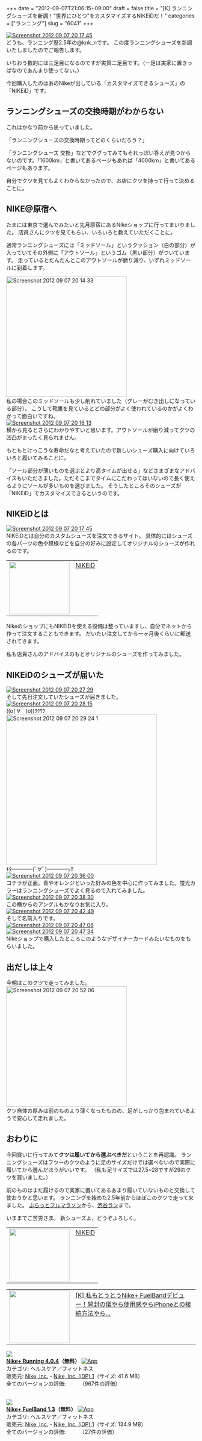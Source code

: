 +++
date = "2012-09-07T21:06:15+09:00"
draft = false
title = "[K] ランニングシューズを新調！\"世界にひとつ\"をカスタマイズするNIKEiDだ！"
categories = ["ランニング"]
slug = "6041"
+++

<div class="center"><a href="https://knk-n.com/images/2012/09/screenshot_2012-09-07_20.17.45.jpg"><img src="https://knk-n.com/images/2012/09/screenshot_2012-09-07_20.17.45.jpg" alt="Screenshot 2012 09 07 20 17 45" title="screenshot_2012-09-07_20.17.45.jpg" border="0" width="" height="" /></a></div>
どうも、ランニング歴2.5年の@knk_nです。
この度ランニングシューズを新調いたしましたのでご報告します。

いちおう数的には三足目になるのですが実質二足目です。（一足は実家に置きっぱなのであんまり使ってない。）

今回購入したのはあのNikeが出している「カスタマイズできるシューズ」の「NIKEiD」です。<!--more--><h2>ランニングシューズの交換時期がわからない</h2>
これはかなり前から思っていました。

「ランニングシューズの交換時期ってどのくらいだろう？」

「ランニングシューズ 交換」などでググってみてもそれっぽい答えが見つからないのです。「1600km」と書いてあるページもあれば「4000km」と書いてあるページもあります。

自分でクツを見てもよくわからなかったので、お店にクツを持って行って決めることに。

<h2>NIKE@原宿へ</h2>
たまには東京で選んでみたいと先月原宿にあるNikeショップに行ってまいりました。
店員さんにクツを見てもらい、いろいろと教えていただくことに。

通常ランニングシューズには「ミッドソール」というクッション（白の部分）が入っていてその外側に「アウトソール」というゴム（黒い部分）がついています。
走っているとだんだんとこのアウトソールが磨り減り、いずれミッドソールに到着します。

<div class="center"><a href="https://knk-n.com/images/2012/09/screenshot_2012-09-07_20.14.33.jpg"><img src="https://knk-n.com/images/2012/09/screenshot_2012-09-07_20.14.33.jpg" alt="Screenshot 2012 09 07 20 14 33" title="screenshot_2012-09-07_20.14.33.jpg" border="0" width="320" height="auto" /></a></div>
私の場合このミッドソールも少し削れていました（グレーがむき出しになっている部分）。
こうして靴裏を見ているとどの部分がよく使われているのかがよくわかって面白いですね。

<div class="center"><a href="https://knk-n.com/images/2012/09/screenshot_2012-09-07_20.16.13.jpg"><img src="https://knk-n.com/images/2012/09/screenshot_2012-09-07_20.16.13.jpg" alt="Screenshot 2012 09 07 20 16 13" title="screenshot_2012-09-07_20.16.13.jpg" border="0" width="" height="" /></a></div>
横から見るとさらにわかりやすいと思います。アウトソールが磨り減ってクツの凹凸がまったく見られません。

もともとけっこうな寿命だなと考えていたので新しいシューズ購入に向けていろいろと履いてみることに。

「ソール部分が薄いものを選ぶとより高タイムが出せる」などさまざまなアドバイスもいただきました。ただそこまでタイムにこだわってはいないので長く使えるようにソールが多いものを選びました。
そうしたところそのシューズが「NIKEiD」でカスタマイズできるというのです。

<h2>NIKEiDとは</h2>
<div class="center"><a href="https://knk-n.com/images/2012/09/screenshot_2012-09-07_20.17.45.jpg"><img src="https://knk-n.com/images/2012/09/screenshot_2012-09-07_20.17.45.jpg" alt="Screenshot 2012 09 07 20 17 45" title="screenshot_2012-09-07_20.17.45.jpg" border="0" width="" height="" /></a></div>
NIKEiDとは自分のカスタムシューズを注文できるサイト。
具体的にはシューズの各パーツの色や模様などを自分の好みに設定してオリジナルのシューズが作れるのです。

<table width="100%"><td valign="top" width="160"><a href="http://nikeid.nike.com/nikeidv2/current_release/main_v2.jsp?channel=JP_NIKEID&region=JAPAN&country=jp&language=ja&location=home" target="_blank"><img border="0" src="http://capture.heartrails.com/160x140/border?http://nikeid.nike.com/nikeidv2/current_release/main_v2.jsp?channel=JP_NIKEID&region=JAPAN&country=jp&language=ja&location=home" alt="" width="160" height="140" /></a></td><td valign="top"><a  href="http://nikeid.nike.com/nikeidv2/current_release/main_v2.jsp?channel=JP_NIKEID&region=JAPAN&country=jp&language=ja&location=home" target="_blank">NIKEiD</a><script type="text/javascript">var url = "http://nikeid.nike.com/nikeidv2/current_release/main_v2.jsp?channel=JP_NIKEID&region=JAPAN&country=jp&language=ja&location=home";</script><script src="http://api.b.st-hatena.com/entry.count?url=http://nikeid.nike.com/nikeidv2/current_release/main_v2.jsp?channel=JP_NIKEID&region=JAPAN&country=jp&language=ja&location=home&callback=hatebTxt"></script>
</td>
</table>

NikeのショップにもNIKEiDを使える設備は整っていますし、自分でネットから作って注文することもできます。
だいたい注文してから一ヶ月後くらいに郵送されてきます。

私も店員さんのアドバイスのもとオリジナルのシューズを作ってみました。

<h2>NIKEiDのシューズが届いた</h2>
<div class="center"><a href="https://knk-n.com/images/2012/09/screenshot_2012-09-07_20.27.29.jpg"><img src="https://knk-n.com/images/2012/09/screenshot_2012-09-07_20.27.29.jpg" alt="Screenshot 2012 09 07 20 27 29" title="screenshot_2012-09-07_20.27.29.jpg" border="0" width="" height="" /></a></div>
そして先日注文していたシューズが届きました。

<div class="center"><a href="https://knk-n.com/images/2012/09/screenshot_2012-09-07_20.28.15.jpg"><img src="https://knk-n.com/images/2012/09/screenshot_2012-09-07_20.28.15.jpg" alt="Screenshot 2012 09 07 20 28 15" title="screenshot_2012-09-07_20.28.15.jpg" border="0" width="" height="" /></a></div>
((o(´∀｀)o))ﾜｸﾜｸ

<div class="center"><a href="https://knk-n.com/images/2012/09/screenshot_2012-09-07_20.29.24-1.jpg"><img src="https://knk-n.com/images/2012/09/screenshot_2012-09-07_20.29.24-1.jpg" alt="Screenshot 2012 09 07 20 29 24 1" title="screenshot_2012-09-07_20.29.24-1.jpg" border="0" width="400" height="auto" /></a></div>
ｷﾀ━━━━(ﾟ∀ﾟ)━━━━ｯ!!

<div class="center"><a href="https://knk-n.com/images/2012/09/screenshot_2012-09-07_20.36.00.jpg"><img src="https://knk-n.com/images/2012/09/screenshot_2012-09-07_20.36.00.jpg" alt="Screenshot 2012 09 07 20 36 00" title="screenshot_2012-09-07_20.36.00.jpg" border="0" width="" height="" /></a></div>
コチラが正面。青やオレンジといった好みの色を中心に作ってみました。蛍光カラーはランニングシューズでよく見るので入れてみました。

<div class="center"><a href="https://knk-n.com/images/2012/09/screenshot_2012-09-07_20.38.30.jpg"><img src="https://knk-n.com/images/2012/09/screenshot_2012-09-07_20.38.30.jpg" alt="Screenshot 2012 09 07 20 38 30" title="screenshot_2012-09-07_20.38.30.jpg" border="0" width="" height="" /></a></div>
この横からのアングルもかなりお気に入り。

<div class="center"><a href="https://knk-n.com/images/2012/09/screenshot_2012-09-07_20.42.49.jpg"><img src="https://knk-n.com/images/2012/09/screenshot_2012-09-07_20.42.49.jpg" alt="Screenshot 2012 09 07 20 42 49" title="screenshot_2012-09-07_20.42.49.jpg" border="0" width="" height="" /></a></div>
そして名前入りです。

<div class="center"><a href="https://knk-n.com/images/2012/09/screenshot_2012-09-07_20.47.06.jpg"><img src="https://knk-n.com/images/2012/09/screenshot_2012-09-07_20.47.06.jpg" alt="Screenshot 2012 09 07 20 47 06" title="screenshot_2012-09-07_20.47.06.jpg" border="0" width="" height="" /></a></div>

<div class="center"><a href="https://knk-n.com/images/2012/09/screenshot_2012-09-07_20.47.34.jpg"><img src="https://knk-n.com/images/2012/09/screenshot_2012-09-07_20.47.34.jpg" alt="Screenshot 2012 09 07 20 47 34" title="screenshot_2012-09-07_20.47.34.jpg" border="0" width="" height="" /></a></div>
Nikeショップで購入したところこのようなデザイナーカードみたいなものをもらいました。

<h2>出だしは上々</h2>
今朝はこのクツで走ってみました。

<div class="center"><a href="https://knk-n.com/images/2012/09/screenshot_2012-09-07_20.52.06.jpg"><img src="https://knk-n.com/images/2012/09/screenshot_2012-09-07_20.52.06.jpg" alt="Screenshot 2012 09 07 20 52 06" title="screenshot_2012-09-07_20.52.06.jpg" border="0" width="320" height="auto" /></a></div>
クツ自体の厚みは前のものより薄くなったものの、足がしっかり包まれているようで安心して走れました。

<h2>おわりに</h2>
今回買いに行ってみて<strong>クツは履いてから選ぶべきだ</strong>ということを再認識。
ランニングシューズはフツーのクツのように足のサイズだけでは選べないので実際に履いてから選んだほうがいいです。
（私も足サイズでは27.5~28ですが29のクツを買いました。）

前のものはまだ履けるので実家に置いてあるあまり履いていないものと交換して使おうかと思います。
ランニングを始めた2.5年前からほぼこのクツで走って来ました。
<a href="https://knk-n.com/2011/11/10/running-20111110_first-full-marathon/" target="_blank">ぶらっとフルマラソン</a>から、<a href="https://knk-n.com/2012/09/05/running-course-i-recommended-at-shibuya-0/" target="_blank">渋谷ラン</a>まで。

いままでご苦労さま。
新シューズよ、どうぞよろしく。

<table width="100%"><td valign="top" width="160"><a href="http://nikeid.nike.com/nikeidv2/current_release/main_v2.jsp?channel=JP_NIKEID&region=JAPAN&country=jp&language=ja&location=home" target="_blank"><img border="0" src="http://capture.heartrails.com/160x140/border?http://nikeid.nike.com/nikeidv2/current_release/main_v2.jsp?channel=JP_NIKEID&region=JAPAN&country=jp&language=ja&location=home" alt="" width="160" height="140" /></a></td><td valign="top"><a  href="http://nikeid.nike.com/nikeidv2/current_release/main_v2.jsp?channel=JP_NIKEID&region=JAPAN&country=jp&language=ja&location=home" target="_blank">NIKEiD</a><script type="text/javascript">var url = "http://nikeid.nike.com/nikeidv2/current_release/main_v2.jsp?channel=JP_NIKEID&region=JAPAN&country=jp&language=ja&location=home";</script><script src="http://api.b.st-hatena.com/entry.count?url=http://nikeid.nike.com/nikeidv2/current_release/main_v2.jsp?channel=JP_NIKEID&region=JAPAN&country=jp&language=ja&location=home&callback=hatebTxt"></script>
</td>
</table>

<table width="100%"><td valign="top" width="160"><a href="https://knk-n.com/2012/07/07/nikeplus_fuelband_review/" target="_blank"><img border="0" src="http://capture.heartrails.com/160x140/border?https://knk-n.com/2012/07/07/nikeplus_fuelband_review/" alt="" width="160" height="140" /></a></td><td valign="top"><a  href="https://knk-n.com/2012/07/07/nikeplus_fuelband_review/" target="_blank">[K] 私もとうとうNike+ FuelBandデビュー！開封の儀やら使用感やらiPhoneとの接続方法やら…</a><script type="text/javascript">var url = "https://knk-n.com/2012/07/07/nikeplus_fuelband_review/";</script><script src="http://api.b.st-hatena.com/entry.count?url=https://knk-n.com/2012/07/07/nikeplus_fuelband_review/&callback=hatebTxt"></script><br />
</td>
</table>

<table class="appstorehelper"><a href="http://itunes.apple.com/jp/app/nike+-running/id387771637?mt=8&uo=4" rel="nofollow" target="_blank"><img class="appstorehelper_appicn" src="http://a4.mzstatic.com/us/r1000/070/Purple/v4/ba/bb/f8/babbf881-9156-8979-99a7-1c975a63f0e6/mzl.gqzyggze.png" /></a><div class="appstorehelper_text"><a href="http://itunes.apple.com/jp/app/nike+-running/id387771637?mt=8&uo=4" rel="nofollow" target="_blank"><b>Nike+ Running 4.0.4</a>（無料）</b> <a href="http://itunes.apple.com/jp/app/nike+-running/id387771637?mt=8&uo=4" rel="nofollow" target="_blank"><img alt="App" src="http://ax.phobos.apple.com.edgesuite.net/ja_jp/images/web/linkmaker/badge_appstore-sm.gif" style="vertical-align: text-bottom;" /></b></a><br />カテゴリ: ヘルスケア／フィットネス<br />販売元: <a href="$artistUrl$" target="_blank">Nike, Inc.</a> - <a href="http://nikeplus.nike.com/plus/" target="_blank">Nike, Inc. (iDP) 1</a>（サイズ: 41.6 MB）<br />全てのバージョンの評価: <img src="http://r.mzstatic.com/htmlResources/1043/web-storefront/images/rating_star.png" height="11px" width="11px" /><img src="http://r.mzstatic.com/htmlResources/1043/web-storefront/images/rating_star.png" height="11px" width="11px" /><img src="http://r.mzstatic.com/htmlResources/1043/web-storefront/images/rating_star_half.png" height="11px" width="11px" />（967件の評価）<br clear="all" /></div>
</table>
<table class="appstorehelper"><a href="http://itunes.apple.com/jp/app/nike+-fuelband/id493325070?mt=8&uo=4" rel="nofollow" target="_blank"><img class="appstorehelper_appicn" src="http://a3.mzstatic.com/us/r1000/077/Purple/v4/ec/bd/b1/ecbdb193-b0a6-0207-f2d9-5df568b36870/mzl.aeacuuxm.png" /></a><div class="appstorehelper_text"><a href="http://itunes.apple.com/jp/app/nike+-fuelband/id493325070?mt=8&uo=4" rel="nofollow" target="_blank"><b>Nike+ FuelBand 1.3</a>（無料）</b> <a href="http://itunes.apple.com/jp/app/nike+-fuelband/id493325070?mt=8&uo=4" rel="nofollow" target="_blank"><img alt="App" src="http://ax.phobos.apple.com.edgesuite.net/ja_jp/images/web/linkmaker/badge_appstore-sm.gif" style="vertical-align: text-bottom;" /></b></a><br />カテゴリ: ヘルスケア／フィットネス<br />販売元: <a href="$artistUrl$" target="_blank">Nike, Inc.</a> - <a href="http://www.nike.com/fuelband" target="_blank">Nike, Inc. (iDP) 1</a>（サイズ: 134.9 MB）<br />全てのバージョンの評価: <img src="http://r.mzstatic.com/htmlResources/1043/web-storefront/images/rating_star.png" height="11px" width="11px" /><img src="http://r.mzstatic.com/htmlResources/1043/web-storefront/images/rating_star.png" height="11px" width="11px" /><img src="http://r.mzstatic.com/htmlResources/1043/web-storefront/images/rating_star_half.png" height="11px" width="11px" />（27件の評価）<br clear="all" /></div>
</table>
